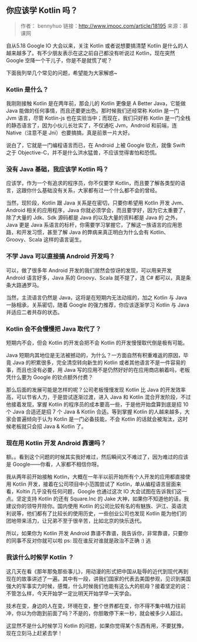 ## 你应该学 Kotlin 吗？

> 作者： bennyhuo 
> 链接：http://www.imooc.com/article/18195
> 来源：慕课网

自从5.18 Google IO 大会以来，关注 Kotlin 或者说想要搞清楚 Kotlin 是什么的人越来越多了。有不少朋友表示在这之前自己都没有听说过 Kotlin，现在突然 Google 空降一个干儿子，你是不是就慌了呢？

下面我列举几个常见的问题，希望能为大家解惑~

### Kotlin 是什么？

我刚刚接触 Kotlin 是在两年前，那会儿的 Kotlin 更像是 A Better Java，它能做 Java 能做的任何事情，而且还要更出色。那时候我们还经常称 Kotlin 是一门 Jvm 语言，尽管 Kotlin-js 也在实验当中；而现在，我们只好称 Kotlin 是一门全栈的静态语言了，因为小伙儿长壮实了，不仅通吃 Jvm，Android 和前端，连 Native（注意不是 Jni）也要搞搞，真是前景一片大好。

说白了，它就是一门编程语言而已，在 Android 上被 Google 钦点，就像 Swift 之于 Objective-C，并不是什么洪水猛兽，不应该觉得害怕和恐慌。

### 没有 Java 基础，我应该学 Kotlin 吗？

应该学，作为一个有追求的程序员，你不仅要学 Kotlin，而且要了解各类型的语言，这跟你什么基础没有关系，大家都有过一个什么都不会的曾经。

当然，现阶段，Kotlin 跟 Java 关系是在密切，只要你希望用 Kotlin 开发 Jvm、Android 相关的应用程序，Java 你就必须学会，而且要学好，因为它太重要了，除了大量的 Jdk、Sdk 源码都是 Java 的以及大量的资料都是 Java 的 之外，Java 更是 Java 系语言的标杆，你需要学习掌握它，了解这一族语言的应用思路，和开发习惯，甚至了解 Java 的弊病来真正明白为什么会有 Kotlin、Groovy、Scala 这样的语言诞生。

### 不学 Java 可以直接搞 Android 开发吗？

可以，做了很多年 Android 开发的我们居然会惊讶的发现，可以用来开发 Android 语言好多，Java 系的 Groovy、Scala 就不提了，连 C# 都可以，真是条条大路通罗马。

当然，主流语言仍然是 Java，这将是在短期内无法动摇的，加之 Kotlin 与 Java 一脉相承，关系密切，随着 Google 的强力推荐，你应该逐渐学习 Kotlin 与 Java 并适应二者共存的状态。

### Kotlin 会不会慢慢把 Java 取代了？

短期内不会，但会 Kotlin 的开发会把不会 Kotlin 的开发慢慢取代倒是极有可能。

Java 短期内其地位是无法被撼动的，为什么？一方面自然有积重难返的原因，毕竟 Java 的积累很多，完全清空转向新生的 Kotlin 或者其他语言不是一件容易的事，而且也没有必要，用 Java 写的应用不是仍然好好的在应用商店躺着吗，老板凭什么要为 Google 的钦点额外付费？

那么后面的发展可能是怎样的呢？公司老板慢慢发现 Kotlin 比 Java 的开发效率高，可以节省人力，于是尝试逐渐过渡，进入 Java 和 Kotlin 混合开发阶段，不过他接着发现，掌握 Kotlin 的程序员的成本要高一些，于是他开始盘算到底是招 10 个 Java 合适还是招 7 个 Java & Kotlin 合适。等到掌握 Kotlin 的人越来越多，大家会普遍倾向于认为 Kotlin 是一门必备技能，不会 Kotlin 的话就会被淘汰，这时候老板就只会招 Java & Kotlin 了。

### 现在用 Kotlin 开发 Android 靠谱吗？

额。。看到这个问题的时候其实我好难过，然后瞬间又不难过了，因为难过的应该是 Google——你看，人家都不相信你呀。

我从两年前开始接触 Kotlin，大概在一年半以前开始所有个人开发的应用都直接使用 Kotlin 开发，接着在公司项目中小范围尝试了 Kotlin，单从编程语言层面来看，Koltin 几乎没有任何问题，Google 也通过这次 IO 大会试图在告诉我们这一点。坚定支持 Kotlin 的还有 Square.Inc 的 Jake 大神，如果你不知道他的话，我建议你的领导开除你。国内使用 Kotlin 的公司比较有名的有魅族、沪江、英语流利说等，他们都有了比较长的使用历史，一些创业公司也发现 Kotlin 能为他们的团地带来活力，让兄弟不至于很辛苦，比如北京的快乐迭代。

所以，如果你为 Kotlin 开发 Android 靠谱不靠谱，我告诉你，非常靠谱，只要你的同事不反对你就可以啦 ps: 现在谁反对谁就是政治不正确 :) 逃

### 我该什么时候学 Kotlin ？

这几天在看《那年那兔那些事儿》，用动漫的形式把中国从耻辱的近代到现代再到现在的故事讲述了一遍。其中有一段，讲我们国家的代表去美国参观，见识到美国强大的军事实力时候，感慨，什么时候我们也能有这么大的航母？接着坚定的说：不管怎么样，今天开始学一定比明天开始学早一天学会。

技术在变，身边的人在变，环境在变，整个世界都在变，你不得不集中精力往前冲，你以为你跑到前面了吗？不是的，你胆敢停下来一秒，就会被多少人超过。

这显然不是什么时候学习 Kotlin 的问题，如果你觉得某个东西有用，不要犹豫，现在立刻马上赶紧去学！